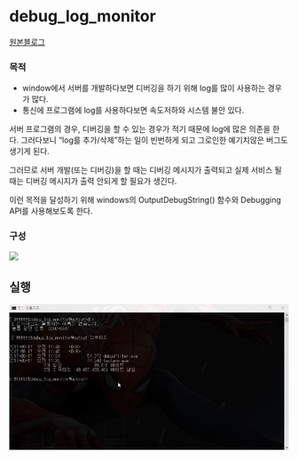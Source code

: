 # debug_log_monitor

[원본블로그](http://blog.naver.com/adsloader/50141481480)

### 목적
 
- window에서 서버를 개발하다보면 디버깅을 하기 위해 log를 많이 사용하는 경우가 많다. 
- 통신에 프로그램에 log를 사용하다보면 속도저하와 시스템 불안  있다. 

서버 프로그램의 경우, 디버깅을 할 수 있는 경우가 적기 때문에 log에 많은 의존을 한다.
그러다보니 “log를 추가/삭제”하는 일이 빈번하게 되고 그로인한 예기치않은 버그도 생기게 된다.
 
그러므로 서버 개발(또는 디버깅)을 할 때는 디버깅 메시지가 출력되고 실제 서비스 될 때는 
디버깅 메시지가 출력 안되게 할 필요가 생긴다.
 
이런 목적을 달성하기 위해 windows의 OutputDebugString() 함수와 Debugging API를 사용해보도록 한다.

### 구성
 
![](http://postfiles1.naver.net/20120518_128/adsloader_1337345035247fu8fT_JPEG/1.PNG?type=w2)


## 실행

![](/data/debugmonitor.gif)

